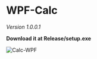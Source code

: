 # WPF-Calc


*Version 1.0.0.1*


**Download it at Release/setup.exe**


![Calc-WPF](https://i.ibb.co/8Nmz88s/123.jpg)

